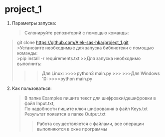 # project_1
1. Параметры запуска:
	>Склонируйте репозиторий с помощью команды:
  >git clone https://github.com/Alek-sas-hka/project_1.git \
	>Установите необходимые для запуска библиотеки с помощью команды: \
	>pip install -r requirements.txt 
	>>Для запуска необходимо выполнить:
  >>>Для Linux:
	>>>>python3 main.py 
	>>>
	>>>Для Windows 10:
	>>>>python main.py
2. Как пользоваться:
	>В папке Examples пишите текст для шифровки/дешифровки в файл Input.txt, \
	>По надобности пишите ключ шифрования в файл Keys.txt \
	>Результат появится в папке Output.txt
	>>Работа осуществляется с файлами, все операции выполняются в окне программы
